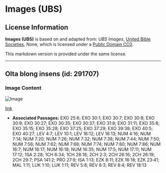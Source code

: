 # Images (UBS)

## License Information

**Images (UBS)** is based on and adapted from: _UBS Images_, [United Bible Societies](https://unitedbiblesocieties.org/), None, which is licensed under a [Public Domain CC0](https://creativecommons.org/public-domain/cc0/).

This markdown version is provided under the same license.



--------------------------------

## Olta blong insens (id: 291707)

### Image Content

![Image](https://cdn.aquifer.bible/aquifer-content/resources/Media/WEB-0456_incense_altar.jpg)

[link](https://cdn.aquifer.bible/aquifer-content/resources/Media/WEB-0456_incense_altar.jpg)

* **Associated Passages:** EXO 25:6; EXO 30:1; EXO 30:7; EXO 30:8; EXO 30:9; EXO 30:27; EXO 30:35; EXO 30:37; EXO 31:8; EXO 31:11; EXO 35:8; EXO 35:15; EXO 35:28; EXO 37:25; EXO 37:29; EXO 39:38; EXO 40:5; EXO 40:27; LEV 4:7; LEV 10:1; LEV 16:12; LEV 16:13; NUM 4:16; NUM 7:14; NUM 7:20; NUM 7:26; NUM 7:32; NUM 7:38; NUM 7:44; NUM 7:50; NUM 7:56; NUM 7:62; NUM 7:68; NUM 7:74; NUM 7:80; NUM 7:86; NUM 16:7; NUM 16:17; NUM 16:18; NUM 16:35; NUM 17:5; NUM 17:11; NUM 17:12; 1SA 2:28; 1CH 6:34; 1CH 28:18; 2CH 2:3; 2CH 26:16; 2CH 26:19; 2CH 29:7; PSA 141:2; PRO 27:9; ISA 1:13; EZK 8:11; EZK 16:18; EZK 23:41; MAL 1:11; LUK 1:10; LUK 1:11; REV 5:8; REV 8:3; REV 8:4; REV 18:13

